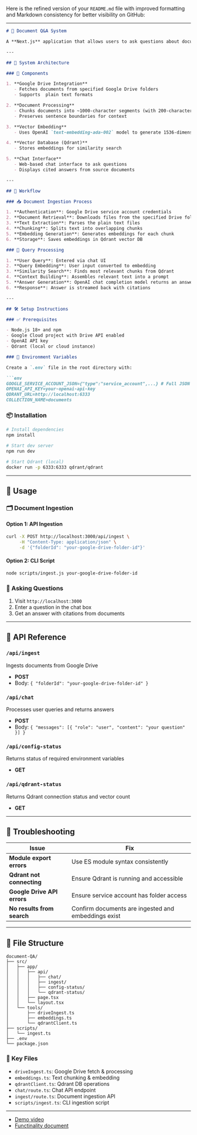 Here is the refined version of your `README.md` file with improved formatting and Markdown consistency for better visibility on GitHub:

---

````md
# 📄 Document Q&A System

A **Next.js** application that allows users to ask questions about documents stored in **Google Drive**. It uses **OpenAI embeddings** to convert document chunks into vector representations, which are stored in a **Qdrant vector database** for efficient similarity search and retrieval.

---

## 🧠 System Architecture

### 🧩 Components

1. **Google Drive Integration**
   - Fetches documents from specified Google Drive folders
   - Supports  plain text formats

2. **Document Processing**
   - Chunks documents into ~1000-character segments (with 200-character overlap)
   - Preserves sentence boundaries for context

3. **Vector Embedding**
   - Uses OpenAI `text-embedding-ada-002` model to generate 1536-dimensional vectors

4. **Vector Database (Qdrant)**
   - Stores embeddings for similarity search

5. **Chat Interface**
   - Web-based chat interface to ask questions
   - Displays cited answers from source documents

---

## 🔁 Workflow

### 📥 Document Ingestion Process

1. **Authentication**: Google Drive service account credentials
2. **Document Retrieval**: Downloads files from the specified Drive folder
3. **Text Extraction**: Parses the plain text files
4. **Chunking**: Splits text into overlapping chunks
5. **Embedding Generation**: Generates embeddings for each chunk
6. **Storage**: Saves embeddings in Qdrant vector DB

### 🤖 Query Processing

1. **User Query**: Entered via chat UI
2. **Query Embedding**: User input converted to embedding
3. **Similarity Search**: Finds most relevant chunks from Qdrant
4. **Context Building**: Assembles relevant text into a prompt
5. **Answer Generation**: OpenAI chat completion model returns an answer
6. **Response**: Answer is streamed back with citations

---

## 🛠️ Setup Instructions

### ✅ Prerequisites

- Node.js 18+ and npm
- Google Cloud project with Drive API enabled
- OpenAI API key
- Qdrant (local or cloud instance)

### 🔐 Environment Variables

Create a `.env` file in the root directory with:

```env
GOOGLE_SERVICE_ACCOUNT_JSON={"type":"service_account",...} # Full JSON string
OPENAI_API_KEY=your-openai-api-key
QDRANT_URL=http://localhost:6333
COLLECTION_NAME=documents
````

### 📦 Installation

```bash
# Install dependencies
npm install

# Start dev server
npm run dev

# Start Qdrant (local)
docker run -p 6333:6333 qdrant/qdrant
```

---

## 🚀 Usage

### 🗂️ Document Ingestion

#### Option 1: API Ingestion

```bash
curl -X POST http://localhost:3000/api/ingest \
     -H "Content-Type: application/json" \
     -d '{"folderId": "your-google-drive-folder-id"}'
```

#### Option 2: CLI Script

```bash
node scripts/ingest.js your-google-drive-folder-id
```

### 💬 Asking Questions

1. Visit `http://localhost:3000`
2. Enter a question in the chat box
3. Get an answer with citations from documents

---

## 🧩 API Reference

### `/api/ingest`

Ingests documents from Google Drive

* **POST**
* Body: `{ "folderId": "your-google-drive-folder-id" }`

### `/api/chat`

Processes user queries and returns answers

* **POST**
* Body: `{ "messages": [{ "role": "user", "content": "your question" }] }`

### `/api/config-status`

Returns status of required environment variables

* **GET**

### `/api/qdrant-status`

Returns Qdrant connection status and vector count

* **GET**

---

## 🧰 Troubleshooting

| Issue                       | Fix                                                 |
| --------------------------- | --------------------------------------------------- |
| **Module export errors**    | Use ES module syntax consistently                   |
| **Qdrant not connecting**   | Ensure Qdrant is running and accessible             |
| **Google Drive API errors** | Ensure service account has folder access            |
| **No results from search**  | Confirm documents are ingested and embeddings exist |

---

## 📁 File Structure

```
document-QA/
├── src/
│   ├── app/
│   │   ├── api/
│   │   │   ├── chat/
│   │   │   ├── ingest/
│   │   │   ├── config-status/
│   │   │   └── qdrant-status/
│   │   ├── page.tsx
│   │   └── layout.tsx
│   └── tools/
│       ├── driveIngest.ts
│       ├── embeddings.ts
│       └── qdrantClient.ts
├── scripts/
│   └── ingest.ts
├── .env
└── package.json
```

### 🔑 Key Files

* `driveIngest.ts`: Google Drive fetch & processing
* `embeddings.ts`: Text chunking & embedding
* `qdrantClient.ts`: Qdrant DB operations
* `chat/route.ts`: Chat API endpoint
* `ingest/route.ts`: Document ingestion API
* `scripts/ingest.ts`: CLI ingestion script

---

- [Demo video](https://drive.google.com/file/d/1EuPvHr1JxwL434gCLDKQVmM2qF5sOahs/view?usp=sharing)
- [Functinality document](https://github.com/santoshanandu/simple-doc-chat/blob/main/functionality_doc.md)
